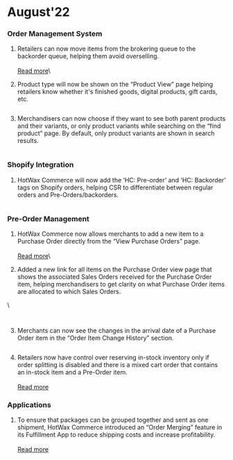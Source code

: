 # August'22

### Order Management System

1. Retailers can now move items from the brokering queue to the backorder queue, helping them avoid overselling. \
   \
   [Read more](moving-order-items-from-the-brokering-to-the-backorder-queue.md)\

2. Product type will now be shown on the “Product View” page helping retailers know whether it's finished goods, digital products, gift cards, etc.

<figure><img src="https://www.hotwax.co/hs-fs/hubfs/Product%20type%20display%201.png?width=830&#x26;height=611&#x26;name=Product%20type%20display%201.png" alt=""><figcaption></figcaption></figure>

3. Merchandisers can now choose if they want to see both parent products and their variants, or only product variants while searching on the “find product” page. By default, only product variants are shown in search results.&#x20;

<figure><img src="https://www.hotwax.co/hs-fs/hubfs/parent%20product%20display%201.png?width=830&#x26;height=611&#x26;name=parent%20product%20display%201.png" alt=""><figcaption></figcaption></figure>

### Shopify Integration

1. HotWax Commerce will now add the ‘HC: Pre-order’ and ‘HC: Backorder’ tags on Shopify orders, helping CSR to differentiate between regular orders and Pre-Orders/backorders.&#x20;

<figure><img src="https://www.hotwax.co/hs-fs/hubfs/Preorder%20Backorder%20Tag.png?width=830&#x26;height=611&#x26;name=Preorder%20Backorder%20Tag.png" alt=""><figcaption></figcaption></figure>

### Pre-Order Management

1. HotWax Commerce now allows merchants to add a new item to a Purchase Order directly from the “View Purchase Orders” page. \
   \
   [Read more](adding-new-items-to-a-purchase-order-directly-from-the-view-purchase-orders-page.md)\

2. Added a new link for all items on the Purchase Order view page that shows the associated Sales Orders received for the Purchase Order item, helping merchandisers to get clarity on what Purchase Order items are allocated to which Sales Orders.

\


<figure><img src="https://www.hotwax.co/hs-fs/hubfs/Link%20to%20allocated%20Sales%20order%201.png?width=830&#x26;height=611&#x26;name=Link%20to%20allocated%20Sales%20order%201.png" alt=""><figcaption></figcaption></figure>

<figure><img src="https://www.hotwax.co/hs-fs/hubfs/Link%20to%20Sales%20Order.png?width=830&#x26;height=611&#x26;name=Link%20to%20Sales%20Order.png" alt=""><figcaption></figcaption></figure>

3. Merchants can now see the changes in the arrival date of a Purchase Order item in the “Order Item Change History” section.

<figure><img src="https://www.hotwax.co/hs-fs/hubfs/Arrival%20date%20changes%20in%20order%20item%20history-1.png?width=830&#x26;height=579&#x26;name=Arrival%20date%20changes%20in%20order%20item%20history-1.png" alt=""><figcaption></figcaption></figure>

4. Retailers now have control over reserving in-stock inventory only if order splitting is disabled and there is a mixed cart order that contains an in-stock item and a Pre-Order item. \
   \
   [Read more](reserving-in-stock-inventory-for-pre-orders.md)

### Applications

1. To ensure that packages can be grouped together and sent as one shipment, HotWax Commerce introduced an “Order Merging” feature in its Fulfillment App to reduce shipping costs and increase profitability. \
   \
   [Read more](merge-multiple-orders-to-reduce-shipping-cost.md)
